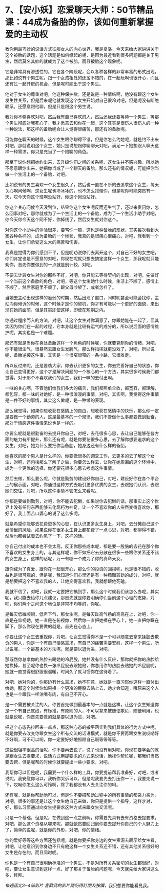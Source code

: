 # 7、【安小妖】恋爱聊天大师：50节精品课：44成为备胎的你，该如何重新掌握爱的主动权

教你用最巧妙的说话方式征服女人的内心世界，我是夏洛，今天来给大家讲讲关于这个被胎的话题，这个话题是如何缘起的呢，是因为最近看到很多问题都是关于男生，然后莫名其妙的就成为了这个被胎，而且被胎这个现象呢。

它是非常具有渗透性的，它在各个阶段呢，会以各种各样的非常丰富的形式出现，那比如说有个男生呢，跟一个女孩相处的还蛮不错的，在一起玩啊也很开心，而且还有过一起开房的机会，但是呢可能出于这个男生。

他对于女生的尊重对吧，他这种保护欲，还是说是一种情结啊，他没有跟这个女生发生性关系，但是后来呢他就发现这个女生开始对自己很冷对吧，但是呢没有断绝联系，还愿意跟他聊，但是只是跟这个男生说。

我对你不够喜欢对吧，然后我有自己喜欢的人，然后还我还要等待一个男生，等那个男生彻底对我死心了，我才愿意去和你在一起，这个其实是很伤人很伤人的一种一种说法，那这样的备胎呢会让人觉得很痛苦，那还有的备胎呢。

可能你在聊天的时候，这个女生跟你聊得不错，但是你怎么约她呢，就是约不出来对吧，那就说明这个女生，她只是说想跟你聊聊天对吧，满足一下她想跟人聊天这样一种需求，你只是充当了一个陪聊的角色。

那至于说你想把她约出来，去升级你们之间的关系呢，这女生并不感兴趣，所以她不愿意跟你出来，她把你当成了一个聊天的备胎，那么还有的情况呢，可能把你当做一个生活上的一个备胎，对吧。

比如说有的男生喜欢一个女生很久了，然后也一直在不断的去追求这个女生，每天关心啊问候啊，这女生呢也冷冰冰的，也不怎么搭理你，但是呢你可能突然有一天，哎今天你这个班啊没站好，你这个岗没站好。

你这个关心问候今天没到位，结果你这个女生呢反而还生气了，还过来责问你，怎么回事对吧，那你就成为了一个生活上的一个备胎，成为了一个生活小助手对吧，你今天你今天这个网不好，你掉线了，然后女生就对你这个。

对你这个小助手的体验很差，要骂你一顿，这也是种备胎的现状，其实每次看到大家各种各样的，成为备胎的一个惨状，我真的是很痛心很痛心，对吧，我看到一个女生，让你们承受这么大的痛苦和伤害。

我真是觉得为你们感到不平，但是呢劝说你们去离开这个，对自己不好的女生吧，你们肯定也是不愿意的对吧，你现在呢就只想去搞定这样一个女生，那我呢就只能劝你，首先你要做到的一点就是别计较，对吧。

不要去计较女生对你的那些不好，对吧，你只能去等待契机的出现，对吧，先做好一个当前这个备胎的角色，对吧，等这个女生她什么时候，生活上不顺了，感情上不顺了，然后家庭里不顺了，跟父母吵架了，或者怎样了。

当她去主动出现这样的脆弱的时期，然后出现了窗口，同时呢甚至可能会找你，主动向你倾诉的时候，这个时候才是你的契机，你才有可能以一个更好的面貌，来出现在她的面前，但是其实即使这样，即使在短期之内。

你通过程序而入的方法，对吧，让这个女生对你满意了，你跟她能在一起了，但其实因为你们在一起的过程，它本身就是比较有运气的成分的，所以说后面的感情维护呢，其实也是一个难题。

那还有就是当你在身处备胎这样一个角色的时候呢，你就要克制你的情绪，对吧，你不能很生气，很暴然去跟女生发脾气，那么样指挥就更没戏了，对吧，所以说呢，备胎逆袭这件事，其实是一个很窄很窄的一条小路，它很难走。

所以反过来呢，还是要劝大家，你去认识更多的女生，你去完善好自己的状态，你让自己变得更好，这个才是解决问题的一个核心的一个方法，其实很多时候我们都觉得，对于那个不喜欢我们的女生，我们一味的去付出啊。

一味的关心啊，不管他们给我们多大的痛苦，我们都照单全收，都宽容，都理解，都包容，都一味的对她好，是一种很浪漫的事情，对吧，其实啊，我觉得这件事情是一件不好的事情，其实这么做呢，是一种懒的表现。

那么我觉得，如果你想收获在感情上的自由，想收获在感情中的快乐，那么你一定是要做一个勤劳的人，这是最基本的一个规律，我们不管做什么事都要做到勤奋，那对于情感这件事情来说也是一样的。

你要么呢就是很勤奋的去提升你自己，对吧，去花很多心思，去让自己能够在各方面的魅力有所提升，那么还有呢，就是你要花很多心思，去了解你想要追求的这个女生，对吧，她为什么要把你当备胎，她身边还有什么样的备胎。

她喜欢的那个男人是什么样的，你要做很多的调查工作，去更多的去了解这个女生，对吧，还包括那么了解了之后，你要怎么样去，让你在她周围的这个环境中，成为一个更优的选择，你还要花很多心思去考虑这件事情。

然后去做，那么要么呢，你就是勤劳的建设好你自己，对吧，建设好你在各个平台上的展示面，对吧，你通过这种方式去吸引更多优质的女生，去跟她们认识，去跟她们交往，对吧，所以这件事情不管怎么来看呢。

你都是要做到勤劳，对吧，你不能去犯懒，如果说你去犯懒的话，那事实上这个世界上没有任何东西能够去化腐朽为神奇，让一个不喜欢你的人突然变得喜欢你，那好了，我上面苦口婆心的说了这么多呢。

就是希望你能够去花费更多的心思，在认识更多女生身上，对吧，去分摊自己这个爱情里的风险，如果说你在很多女生身上都花费了一点心思，对吧，都聊得不错，然后也都尝试着去约见了一下，这样的话。

你自己付出的成本也不会太高，反正你那些成本呢，都是要一股脑的去花在那个你不喜欢的女生身上的，与其这样呢，你不如把它去分散在很多一些跟你关系还不错的女生身上，这样的话呢，万一有哪一个成为了你的真命天女。

跟你成为了真爱，跟你在一起很开心，那么你的投资的回报呢，也是很不错的，收益也是很可观的，但是呢，我知道你们心里还是有一种黯黯较劲的成分，对吧，就是想要把这个不喜欢我的人，让他变得喜欢我，我就想跟他死磕。

我就不信了，对吧，我就一定要把它搞到手，那么这个时候我们该怎么办呢，其实呢，我只能去给你几点建议，那首先就是你要明确你们当前这个心理的态势，对吧，你们两个之间这个地位是非常不均等的，你呢。

是每天低微顺眼，低声下气，那女生呢，是每天趾高气扬的高高在上，对吧，你一直是在仰视她，她一直是在俯视你，然后你一直把她捧在手心上，她一直把你踩在脚下，那么你现在要做的就是，首先在心态上。

你要让这个女生去重视你，对吧，让女生觉得你不是一个可以随意去拿来揉腚去欺负的男人，你是一个有自己情感需求，有自己的痛苦需要安慰，这样一个男生，所以说呢，一个最基本的方法呢，就是要以退为进，对吧。

那既然你总拿你的热脸去踢她的冷屁股，她并没有什么反应，那你就把你的热脸给她换掉，甚至呢你也换一张冷屁股去跟她贴，你总用你的热脸去贴她的冷屁股呢，她就一直觉得很舒服很温暖，时间久了就习惯你在这待着了。

对吧，她对你的，你那边有什么需求，她不在意，她就是一直习惯你这样一直付出给她，那这个时候你如果换一个更冷的屁股去贴上去，她才会知道，哦原来这个人也是一个跟我一样油嘴有肉，有自己不开心。

是一个需要被关注的人，你要首先做到最基本的一点就是这样，让这个女生知道你是一个有自己底线，有标准，有原则的人，不可以拿来被随便欺负，随便利用，也就是说呢，你首先要做的就是要以退为进，对吧。

把这个心态先拉回来一点点，那这种心态的搬平落实到我们具体的行为方式中呢，就是你要去改变你跟女生这个所有交流的话语模式，就是你不要再跟女生说哎呦好不好啊，可不可以啊，你一定要好好地照顾自己啊等等等等。

这些很坦率很高的话呢，你不要再去说了，说了也没有用对吧，你现在要学会的就是跟女生去提要求，说话方式用提要求的方式来说话，他找你帮忙呢，那我们当然要去帮，但是呢帮的时候你就要提出一些小要求，对吧。

我帮你可以但是呢，我需要一个什么样的工具，你要提前帮我准备好，对吧，或者说呢，我安慰你可以，我听你哭诉可以，但是呢我要先去打压你一下，我要先说一下，哎呦你怎么这么可怜啊，除了我都没有人去关注你的吗。

还有呢，就是你帮助他可以，但是你不要把帮助过程中的所有事情的都亲力亲为，对吧，很多的事还是让这个女生他自己来做，你只是提供一个指导，这样才对，好，那么习惯通过向女生提要求这种方式来跟女生交流呢。

只是一个基础，但是呢，在做到这一点之前啊，你需要先具有去有资格去提要求，对吧，那么这个资格从哪来呢，那就依然要回归到你要去提升你自己的个人魅力上了，简单的说呢，就是你的外形，对吧，你的情绪。

你的爱好等等这些方面还包括呢，就是你要把你身边的女生资源去展示给女生看，对吧，让他意识到你身边不只有他这样一个女生关系还不错，还有其他关系很好的女生是存在的，而且同时呢。

你也是一个有自己很明确标准的一个男生，不是对所有关系密切的女生都很好，对吧，要让女生意识到这样一点，好了那关于备胎的问题呢，今天就先给大家讲这么多，拜拜。

*每週固定3~4部影片 喜歡我的影片請記得訂閱及按讚*，我只想要你能看見我。
